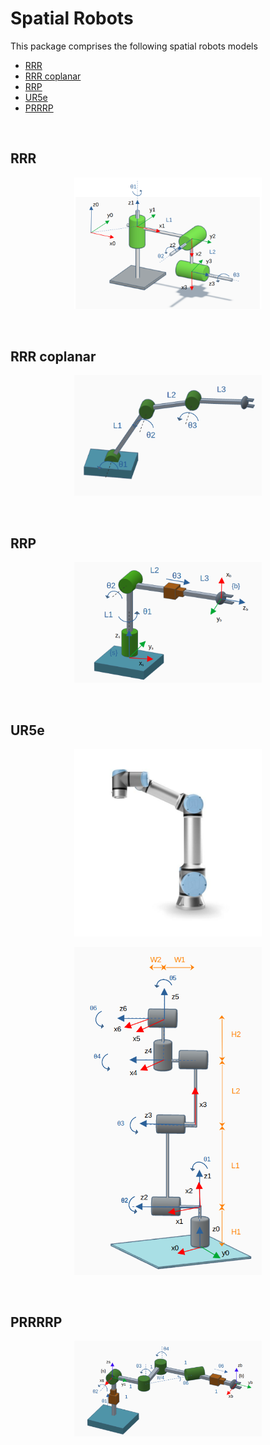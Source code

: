 # Spatial Robots

This package comprises the following spatial robots models

- [RRR](#1)
- [RRR coplanar](#2)
- [RRP](#3)
- [UR5e](#4)
- [PRRRP](#5)

<br>
<a id='1'></a>

## RRR 
<p align="center">
	<img src="../../../docs/imgs/RRR.png" width="300">
</p>

<br>
<a id='2'></a>

## RRR coplanar
<p align="center">
	<img src="../../../docs/imgs/RRR_coplanar.png" width="300">
</p>

<br>
<a id='3'></a>

## RRP 
<p align="center">
	<img src="../../../docs/imgs/RRP.png" width="300">
</p>

<br>
<a id='4'></a>

## UR5e
<p align="center">
	<img src="../../../docs/imgs/ur5e_model1.png" width="300">
</p>

<p align="center">
	<img src="../../../docs/imgs/ur5e_model2.png" width="300">
</p>

<br>
<a id='5'></a>

## PRRRRP
<p align="center">
	<img src="../../../docs/imgs/PRRRRP.png" width="300">
</p>


